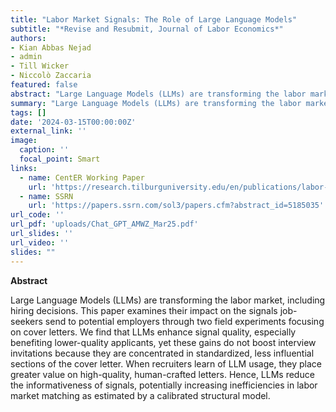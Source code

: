 ```yaml
---
title: "Labor Market Signals: The Role of Large Language Models"
subtitle: "*Revise and Resubmit, Journal of Labor Economics*"
authors:
- Kian Abbas Nejad
- admin
- Till Wicker
- Niccolò Zaccaria
featured: false
abstract: "Large Language Models (LLMs) are transforming the labor market, including hiring decisions. This paper examines their impact on the signals job-seekers send to potential employers through two field experiments focusing on cover letters. We find that LLMs enhance signal quality, especially benefiting lower-quality applicants, yet these gains do not boost interview invitations because they are concentrated in standardized, less influential sections of the cover letter. When recruiters learn of LLM usage, they place greater value on high-quality, human-crafted letters. Hence, LLMs reduce the informativeness of signals, potentially increasing inefficiencies in labor market matching as estimated by a calibrated structural model."
summary: "Large Language Models (LLMs) are transforming the labor market, including hiring decisions. This paper examines their impact on the signals job-seekers send to potential employers through two field experiments focusing on cover letters. We find that LLMs enhance signal quality, especially benefiting lower-quality applicants, yet these gains do not boost interview invitations because they are concentrated in standardized, less influential sections of the cover letter. When recruiters learn of LLM usage, they place greater value on high-quality, human-crafted letters. Hence, LLMs reduce the informativeness of signals, potentially increasing inefficiencies in labor market matching as estimated by a calibrated structural model."
tags: []
date: '2024-03-15T00:00:00Z'
external_link: ''
image:
  caption: ''
  focal_point: Smart
links:
  - name: CentER Working Paper
    url: 'https://research.tilburguniversity.edu/en/publications/labor-market-signals-the-role-of-large-language-models'
  - name: SSRN
    url: 'https://papers.ssrn.com/sol3/papers.cfm?abstract_id=5185035'
url_code: ''
url_pdf: 'uploads/Chat_GPT_AMWZ_Mar25.pdf'
url_slides: ''
url_video: ''
slides: ""
---
```


**Abstract**

Large Language Models (LLMs) are transforming the labor market, including hiring decisions. This paper examines their impact on the signals job-seekers send to potential employers through two field experiments focusing on cover letters. We find that LLMs enhance signal quality, especially benefiting lower-quality applicants, yet these gains do not boost interview invitations because they are concentrated in standardized, less influential sections of the cover letter. When recruiters learn of LLM usage, they place greater value on high-quality, human-crafted letters. Hence, LLMs reduce the informativeness of signals, potentially increasing inefficiencies in labor market matching as estimated by a calibrated structural model.
